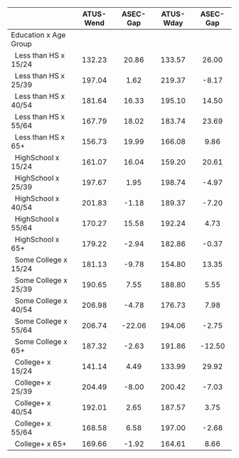 
|                      |    ATUS-Wend |     ASEC-Gap |    ATUS-Wday |     ASEC-Gap |
| -------------------- | :----------: | :----------: | :----------: | :----------: |
| Education x Age Group |              |              |              |              |
| &nbsp;&nbsp;Less than HS x 15/24 |       132.23 |        20.86 |       133.57 |        26.00 |
| &nbsp;&nbsp;Less than HS x 25/39 |       197.04 |         1.62 |       219.37 |        -8.17 |
| &nbsp;&nbsp;Less than HS x 40/54 |       181.64 |        16.33 |       195.10 |        14.50 |
| &nbsp;&nbsp;Less than HS x 55/64 |       167.79 |        18.02 |       183.74 |        23.69 |
| &nbsp;&nbsp;Less than HS x 65+ |       156.73 |        19.99 |       166.08 |         9.86 |
| &nbsp;&nbsp;HighSchool x 15/24 |       161.07 |        16.04 |       159.20 |        20.61 |
| &nbsp;&nbsp;HighSchool x 25/39 |       197.67 |         1.95 |       198.74 |        -4.97 |
| &nbsp;&nbsp;HighSchool x 40/54 |       201.83 |        -1.18 |       189.37 |        -7.20 |
| &nbsp;&nbsp;HighSchool x 55/64 |       170.27 |        15.58 |       192.24 |         4.73 |
| &nbsp;&nbsp;HighSchool x 65+ |       179.22 |        -2.94 |       182.86 |        -0.37 |
| &nbsp;&nbsp;Some College x 15/24 |       181.13 |        -9.78 |       154.80 |        13.35 |
| &nbsp;&nbsp;Some College x 25/39 |       190.65 |         7.55 |       188.80 |         5.55 |
| &nbsp;&nbsp;Some College x 40/54 |       206.98 |        -4.78 |       176.73 |         7.98 |
| &nbsp;&nbsp;Some College x 55/64 |       206.74 |       -22.06 |       194.06 |        -2.75 |
| &nbsp;&nbsp;Some College x 65+ |       187.32 |        -2.63 |       191.86 |       -12.50 |
| &nbsp;&nbsp;College+ x 15/24 |       141.14 |         4.49 |       133.99 |        29.92 |
| &nbsp;&nbsp;College+ x 25/39 |       204.49 |        -8.00 |       200.42 |        -7.03 |
| &nbsp;&nbsp;College+ x 40/54 |       192.01 |         2.65 |       187.57 |         3.75 |
| &nbsp;&nbsp;College+ x 55/64 |       168.58 |         6.58 |       197.00 |        -2.68 |
| &nbsp;&nbsp;College+ x 65+ |       169.66 |        -1.92 |       164.61 |         8.66 |

